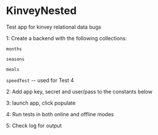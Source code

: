 KinveyNested
============

Test app for kinvey relational data bugs


1: Create a backend with the following collections:

`months`

`seasons`

`meals`

`speedTest` -- used for Test 4

2: Add app key, secret and user/pass to the constants below

3: launch app, click populate

4: Run tests in both online and offline modes

5: Check log for output
